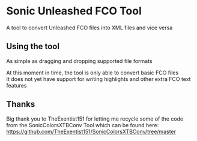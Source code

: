 # Sonic Unleashed FCO Tool
A tool to convert Unleashed FCO files into XML files and vice versa

## Using the tool
As simple as dragging and dropping supported file formats

At this moment in time, the tool is only able to convert basic FCO files<br>
It does not yet have support for writing highlights and other extra FCO text features

## Thanks
Big thank you to TheExentist151 for letting me recycle some of the code from the SonicColorsXTBConv Tool which can be found here:<br>
https://github.com/TheExentist151/SonicColorsXTBConv/tree/master
